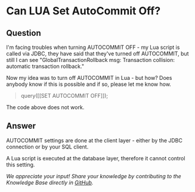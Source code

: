 # Can LUA Set AutoCommit Off?

## Question
I'm facing troubles when turning AUTOCOMMIT OFF - my Lua script is called via JDBC, they have said that they've turned off AUTOCOMMIT, but still I can see "GlobalTransactionRollback msg: Transaction collision: automatic transaction rollback."

Now my idea was to turn off AUTOCOMMIT in Lua - but how? Does anybody know if this is possible and if so, please let me know how.

> query([[SET AUTOCOMMIT OFF]]);

The code above does not work. 

## Answer
AUTOCOMMIT settings are done at the client layer - either by the JDBC connection or by your SQL client.

A Lua script is executed at the database layer, therefore it cannot control this setting.

*We appreciate your input! Share your knowledge by contributing to the Knowledge Base directly in [GitHub](https://github.com/exasol/public-knowledgebase).* 